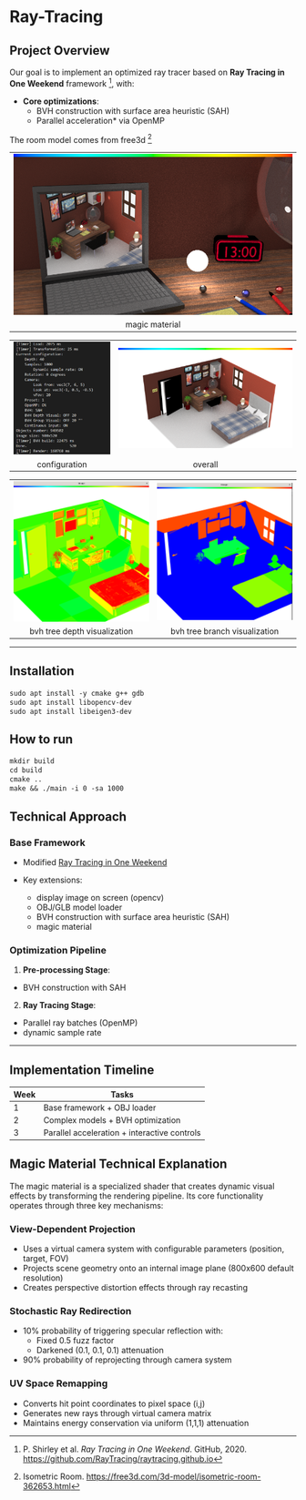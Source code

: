 # Ray-Tracing

## Project Overview

Our goal is to implement an optimized ray tracer based on **Ray Tracing in One Weekend** framework [^rtweekend], with:

- **Core optimizations**:
  - BVH construction with surface area heuristic (SAH)
  - Parallel acceleration* via OpenMP

[^rtweekend]: P. Shirley et al. *Ray Tracing in One Weekend*. GitHub, 2020. https://github.com/RayTracing/raytracing.github.io

The room model comes from free3d [^free3d]

[^free3d]: Isometric Room. https://free3d.com/3d-model/isometric-room-362653.html

<table>
  <tr>
    <td><img src="doc/1.png" width="600"></td>
  </tr>
  <tr>
    <td align="center">magic material</td>
  </tr>
</table>

<table>
  <tr>
    <td><img src="doc/5.png" width="200"></td>
    <td><img src="doc/2.png" width="400"></td>
  </tr>
  <tr>
    <td align="center">configuration</td>
    <td align="center">overall</td>
  </tr>
</table>

<table>
  <tr>
    <td><img src="doc/3.png" width="300"></td>
    <td><img src="doc/4.png" width="300"></td>
  </tr>
  <tr>
    <td align="center">bvh tree depth visualization</td>
    <td align="center">bvh tree branch visualization</td>
  </tr>
</table>

---

## Installation

```
sudo apt install -y cmake g++ gdb
sudo apt install libopencv-dev
sudo apt install libeigen3-dev
```

## How to run

```
mkdir build
cd build
cmake .. 
make && ./main -i 0 -sa 1000
```

## Technical Approach

### Base Framework

- Modified [Ray Tracing in One Weekend](https://github.com/RayTracing/raytracing.github.io)  
  
- Key extensions:
  - display image on screen (opencv)
  - OBJ/GLB model loader
  - BVH construction with surface area heuristic (SAH)
  - magic material

### Optimization Pipeline

1. **Pre-processing Stage**:
  - BVH construction with SAH

2. **Ray Tracing Stage**:
  - Parallel ray batches (OpenMP)
  - dynamic sample rate

---

## Implementation Timeline

| Week | Tasks |
|------|-------|
| 1 | Base framework + OBJ loader |
| 2 | Complex models + BVH optimization |
| 3 | Parallel acceleration + interactive controls |

## Magic Material Technical Explanation​​

The magic material is a specialized shader that creates dynamic visual effects by transforming the rendering pipeline. Its core functionality operates through three key mechanisms:

### ​​View-Dependent Projection​​

- Uses a virtual camera system with configurable parameters (position, target, FOV)
- Projects scene geometry onto an internal image plane (800x600 default resolution)
- Creates perspective distortion effects through ray recasting
​
### ​Stochastic Ray Redirection​​

- 10% probability of triggering specular reflection with:
  - Fixed 0.5 fuzz factor
  - Darkened (0.1, 0.1, 0.1) attenuation
- 90% probability of reprojecting through camera system

### ​UV Space Remapping​​

- Converts hit point coordinates to pixel space (i,j)
- Generates new rays through virtual camera matrix
- Maintains energy conservation via uniform (1,1,1) attenuation
